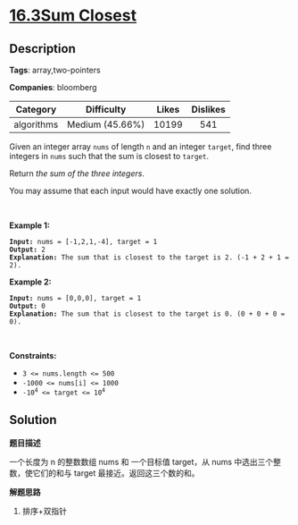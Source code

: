 # [16.3Sum Closest](https://leetcode.com/problems/3sum-closest/description/)

## Description

**Tags**: array,two-pointers

**Companies**: bloomberg

| Category | Difficulty | Likes | Dislikes |
| :------: | :--------: | :---: | :------: |
| algorithms | Medium (45.66%) | 10199 | 541 |

<p>Given an integer array <code>nums</code> of length <code>n</code> and an integer <code>target</code>, find three integers in <code>nums</code> such that the sum is closest to <code>target</code>.</p>
<p>Return <em>the sum of the three integers</em>.</p>
<p>You may assume that each input would have exactly one solution.</p>
<p>&nbsp;</p>
<p><strong class="example">Example 1:</strong></p>
<pre><code><strong>Input:</strong> nums = [-1,2,1,-4], target = 1
<strong>Output:</strong> 2
<strong>Explanation:</strong> The sum that is closest to the target is 2. (-1 + 2 + 1 = 2).</code></pre>
<p><strong class="example">Example 2:</strong></p>
<pre><code><strong>Input:</strong> nums = [0,0,0], target = 1
<strong>Output:</strong> 0
<strong>Explanation:</strong> The sum that is closest to the target is 0. (0 + 0 + 0 = 0).</code></pre>
<p>&nbsp;</p>
<p><strong>Constraints:</strong></p>
<ul>
  <li><code>3 &lt;= nums.length &lt;= 500</code></li>
  <li><code>-1000 &lt;= nums[i] &lt;= 1000</code></li>
  <li><code>-10<sup>4</sup> &lt;= target &lt;= 10<sup>4</sup></code></li>
</ul>

## Solution

**题目描述**

一个长度为 n 的整数数组 nums 和 一个目标值 target，从 nums 中选出三个整数，使它们的和与 target 最接近。返回这三个数的和。

**解题思路**

1. 排序+双指针

